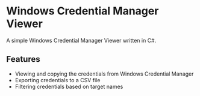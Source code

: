 # Windows Credential Manager Viewer
A simple Windows Credential Manager Viewer written in C#.

## Features
* Viewing and copying the credentials from Windows Credential Manager
* Exporting credentials to a CSV file
* Filtering credentials based on target names
